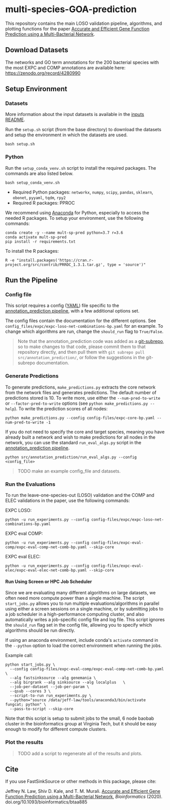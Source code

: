 # multi-species-GOA-prediction

This repository contains the main LOSO validation pipeline, algorithms, and plotting functions for the paper 
[Accurate and Efficient Gene Function Prediction using a Multi-Bacterial Network](http://dx.doi.org/10.1093/bioinformatics/btaa885).

## Download Datasets
The networks and GO term annotations for the 200 bacterial species with the most EXPC and COMP annotations are available here: https://zenodo.org/record/4280990

## Setup Environment

### Datasets
More information about the input datasets is available in the [inputs README](https://github.com/Murali-group/multi-species-GOA-prediction/blob/master/inputs/README.md).

Run the `setup.sh` script (from the base directory) to download the datasets and setup the environment in which the datasets are used. 

```
bash setup.sh
```

### Python
Run the `setup_conda_venv.sh` script to install the required packages. The commands are also listed below.

```
bash setup_conda_venv.sh
```

- Required Python packages: `networkx`, `numpy`, `scipy`, `pandas`, `sklearn`, `obonet`, `pyyaml`, `tqdm`, `rpy2`
- Required R packages: PPROC

We recommend using [Anaconda](https://www.anaconda.com/) for Python, especially to access the needed R packages. 
To setup your environment, use the following commands:

```
conda create -y --name mult-sp-pred python=3.7 r=3.6 
conda activate mult-sp-pred
pip install -r requirements.txt
```
To install the R packages:
```
R -e "install.packages('https://cran.r-project.org/src/contrib/PRROC_1.3.1.tar.gz', type = 'source')"
```

## Run the Pipeline

### Config file
This script requires a config ([YAML](https://yaml.org/)) file specific to the [annotation_prediction pipeline](https://github.com/Murali-group/annotation_prediction), with a few additional options set.

The config files contain the documentation for the different options. See `config_files/expc/expc-loso-net-combinations-bp.yaml` for an example.
To change which algorithms are run, change the `should_run` flag to `True/False`. 

> Note that the annotation_prediction code was added as a [git-subrepo](https://github.com/ingydotnet/git-subrepo), so to make changes to that code, please commit them to that repository directly, and then pull them with `git subrepo pull src/annotation_prediction/`, or follow the suggestions in the git-subrepo documentation.

### Generate Predictions
To generate predictions, `make_predictions.py` extracts the core network from the network files and generates predictions. The default number of predictions stored is 10. To write more, use either the `--num-pred-to-write` or `--factor-pred-to-write` options (see `python make_predictions.py --help`). To write the prediction scores of all nodes:

```
python make_predictions.py --config config-files/expc-core-bp.yaml --num-pred-to-write -1
```

If you do not need to specify the core and target species, meaning you have already built a network and wish to make predictions for all nodes in the network, you can use the standard `run_eval_algs.py` script in the [annotation_prediction pipeline](https://github.com/Murali-group/annotation_prediction).

```
python src/annotation_prediction/run_eval_algs.py --config <config_file>
```

> TODO make an example config_file and datasets.

### Run the Evaluations
To run the leave-one-species-out (LOSO) validation and the COMP and ELEC validations in the paper, use the following commands:

EXPC LOSO:
```
python -u run_experiments.py --config config-files/expc/expc-loso-net-combinations-bp.yaml
```

EXPC eval COMP:
```
python -u run_experiments.py --config config-files/expc-eval-comp/expc-eval-comp-net-comb-bp.yaml --skip-core
```

EXPC eval ELEC:
```
python -u run_experiments.py --config config-files/expc-eval-elec/expc-eval-elec-net-comb-bp.yaml --skip-core
```

#### Run Using Screen or HPC Job Scheduler
Since we are evaluating many different algorithms on large datasets, we often need more compute power than a single machine. The script `start_jobs.py` allows you to run multiple evaluations/algorithms in parallel using either a screen sessions on a single machine, or by submitting jobs to a job scheduler in a high-performance computing cluster, and also automatically writes a job-specific config file and log file. This script ignores the `should_run` flag set in the config file, allowing you to specify which algorithms should be run directly.

If using an anaconda environment, include conda's `activate` command in the `--python` option to load the correct environment when running the jobs.

Example call:
```
python start_jobs.py \
  --config config-files/expc-eval-comp/expc-eval-comp-net-comb-bp.yaml  \
  --alg fastsinksource --alg genemania \
  --alg birgrank --alg sinksource --alg localplus   \
  --job-per-dataset --job-per-param \
  --qsub --cores 3 \
  --script-to-run run_experiments.py \
  --python="source /data/jeff-law/tools/anaconda3/bin/activate fungcat; python" \
  --pass-to-script --skip-core
```

Note that this script is setup to submit jobs to the small, 6 node baobab cluster in the bioinformatics group at Virginia Tech, but it should be easy enough to modify for different compute clusters.

### Plot the results
> TODO add a script to regenerate all of the results and plots.

## Cite
If you use FastSinkSource or other methods in this package, please cite:

Jeffrey N. Law, Shiv D. Kale, and T. M. Murali. [Accurate and Efficient Gene Function Prediction using a Multi-Bacterial Network](http://dx.doi.org/10.1093/bioinformatics/btaa885), _Bioinformatics_ (2020). doi.org/10.1093/bioinformatics/btaa885

